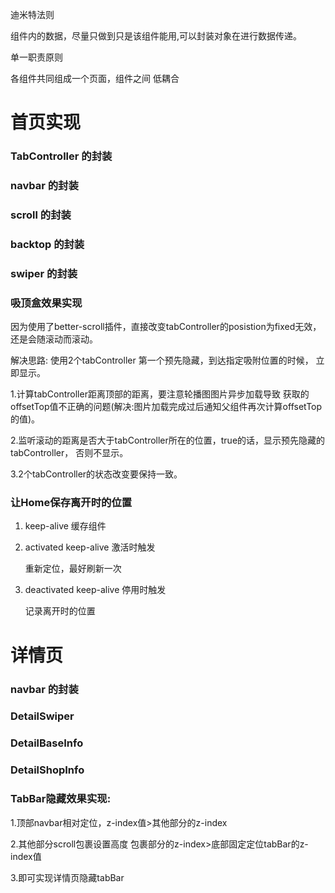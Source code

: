 迪米特法则

组件内的数据，尽量只做到只是该组件能用,可以封装对象在进行数据传递。

单一职责原则

各组件共同组成一个页面，组件之间 低耦合

# 首页实现

### TabController 的封装

### navbar 的封装

### scroll 的封装

### backtop 的封装

### swiper 的封装

### 吸顶盒效果实现

因为使用了better-scroll插件，直接改变tabController的posistion为fixed无效，
还是会随滚动而滚动。

解决思路: 使用2个tabController 第一个预先隐藏，到达指定吸附位置的时候，
立即显示。

1.计算tabController距离顶部的距离，要注意轮播图图片异步加载导致
获取的offsetTop值不正确的问题(解决:图片加载完成过后通知父组件再次计算offsetTop的值)。

2.监听滚动的距离是否大于tabController所在的位置，true的话，显示预先隐藏的tabController，
否则不显示。

3.2个tabController的状态改变要保持一致。

### 让Home保存离开时的位置

1. keep-alive 缓存组件

2. activated keep-alive 激活时触发
    
    重新定位，最好刷新一次
    
3. deactivated keep-alive 停用时触发
    
    记录离开时的位置
    
# 详情页

### navbar 的封装

### DetailSwiper

### DetailBaseInfo

### DetailShopInfo

### TabBar隐藏效果实现:

1.顶部navbar相对定位，z-index值>其他部分的z-index

2.其他部分scroll包裹设置高度 包裹部分的z-index>底部固定定位tabBar的z-index值
    
3.即可实现详情页隐藏tabBar